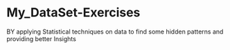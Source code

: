 # My_DataSet-Exercises
BY applying Statistical techniques on data to find some hidden patterns and providing better Insights
